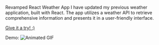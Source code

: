 Revamped React Weather App
I have updated my previous weather application, built with React. The app utilizes a weather API to retrieve comprehensive information and presents it in a user-friendly interface.

[Give it a try! :)](https://65a98a17b384850722aa4a54--bucolic-queijadas-52e691.netlify.app/)


Demo:
![Animated GIF](https://github.com/navdeepjaswal/Weather-App-React-/blob/main/WeatherApp.gif)



